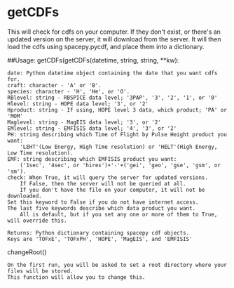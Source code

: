 # getCDFs
This will check for cdfs on your computer. If they don't exist, or there's an updated version on the server, it will download from the server. It will then load the cdfs using spacepy.pycdf, and place them into a dictionary.

##Usage:
getCDFs(getCDFs(datetime, string, string, **kw):

    date: Python datetime object containing the date that you want cdfs for.
    craft: character - 'A' or 'B'.
    species: character - 'H', 'He', or 'O'.
    RBlevel: string - RBSPICE data level; '3PAP', '3', '2', '1', or '0'
    Hlevel: string - HOPE data level; '3', or '2'
    Hproduct: string - If using, HOPE level 3 data, which product; 'PA' or 'MOM'
	Maglevel: string - MagEIS data level; '3', or '2'
    EMlevel: string - EMFISIS data level; '4', '3', or '2'
    PH: string describing which Time of Flight by Pulse Height product you want: 
    	'LEHT'(Low Energy, High Time resolution) or 'HELT'(High Energy, Low Time resolution).
    EMF: string describing which EMFISIS product you want: 
    	('1sec', '4sec', or 'hires')+'-'+('gei', 'geo', 'gse', 'gsm', or 'sm').
    check: When True, it will query the server for updated versions. 
    	If False, then the server will not be queried at all. 
    	If you don't have the file on your computer, it will not be downloaded. 
	Set this keyword to False if you do not have internet access.
    The last five keywords describe which data product you want.
    	All is default, but if you set any one or more of them to True, will override this.

    Returns: Python dictionary containing spacepy cdf objects. 
    Keys are 'TOFxE', 'TOFxPH', 'HOPE', 'MagEIS', and 'EMFISIS'
	
changeRoot()

	On the first run, you will be asked to set a root directory where your files will be stored.
	This function will allow you to change this.
